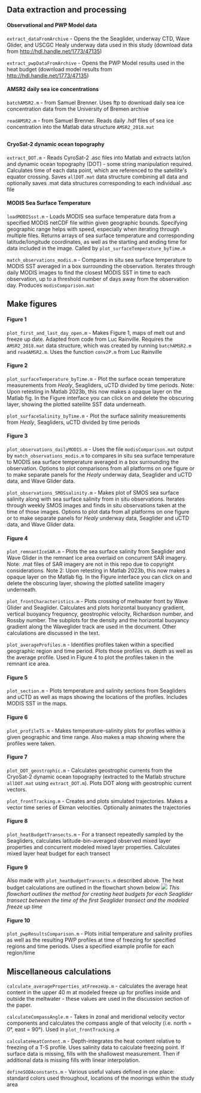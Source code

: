 ## Data extraction and processing

#### Observational and PWP Model data
`extract_dataFromArchive` - Opens the the Seaglider, underway CTD, Wave Glider, and USCGC Healy underway data used in this study (download data from http://hdl.handle.net/1773/47135)

`extract_pwpDataFromArchive` - Opens the PWP Model results used in the heat budget (download model results from http://hdl.handle.net/1773/47135) 

#### AMSR2 daily sea ice concentrations
`batchAMSR2.m` - from Samuel Brenner. Uses ftp to download daily sea ice concentration data from the University of Bremen archive 

`readAMSR2.m` - from Samuel Brenner. Reads daily .hdf files of sea ice concentration into the Matlab data structure `AMSR2_2018.mat`
##

#### CryoSat-2 dynamic ocean topography
`extract_DOT.m` - Reads CyroSat-2 .asc files into Matlab and extracts lat/lon and dynamic ocean topography (DOT) - some string manipulation required. Calculates time of each data point, which are referenced to the satellite's equator crossing. Saves `allDOT.mat` data structure combining all data and optionally saves .mat data structures corresponding to each individual .asc file

#### MODIS Sea Surface Temperature
`loadMODISsst.m` - Loads MODIS sea surface temperature data from a specified MODIS netCDF file within given geographic bounds. Specifying geographic range helps with speed, especially when iterating through multiple files. Returns arrays of sea surface temperature and corresponding latitude/longitude coordinates, as well as the starting and ending time for data included in the image. Called by `plot_surfaceTemperature_byTime.m`

`match_observations_modis.m` - Compares in situ sea surface temperature to MODIS SST averaged in a box surrounding the observation. Iterates through daily MODIS images to find the closest MODIS SST in time to each observation, up to a threshold number  of days away from the observation day. Produces `modisComparison.mat`

## Make figures

#### Figure 1
`plot_first_and_last_day_open.m` - Makes Figure 1, maps of melt out and freeze up date. Adapted from code from Luc Rainville. Requires the `AMSR2_2018.mat` data structure, which was created by running `batchAMSR2.m` and `readAMSR2.m`. Uses the function `conv2P.m` from Luc Rainville

#### Figure 2
`plot_surfaceTemperature_byTime.m` - Plot the surface ocean temperature measurements from *Healy*, Seagliders, uCTD divided by time periods. Note: Upon retesting in Matlab 2023b, this now makes a opaque layer on the Matlab fig. In the Figure interface you can click on and delete the obscuring layer, showing the plotted satellite SST data underneath.

`plot_surfaceSalinity_byTime.m` - Plot the surface salinity measurements from *Healy*, Seagliders, uCTD divided by time periods

#### Figure 3
`plot_observations_dailyMODIS.m` -  Uses the file `modisComparison.mat` output by `match_observations_modis.m` to compares in situ sea surface temperature to MODIS sea surface temperature averaged in a box surrounding the observation. Options to plot comparisons from all platforms on one figure or to make separate panels for the *Healy* underway data, Seaglider and uCTD data, and Wave Glider data.

`plot_observations_SMOSsalinity.m` - Makes plot of SMOS sea surface salinity along with sea surface salinity from in situ observations. Iterates through weekly SMOS images and finds in situ observations taken at the time of those images. Options to plot data from all platforms on one figure or to make separate panels for *Healy* underway data, Seaglider and uCTD data, and Wave Glider data. 

#### Figure 4
`plot_remnantIceSAR.m` - Plots the sea surface salinity from Seaglider and Wave Glider in the remnant ice area overlaid on concurrent SAR imagery. Note: .mat files of SAR imagery are not in this repo due to copyright considerations. Note 2: Upon retesting in Matlab 2023b, this now makes a opaque layer on the Matlab fig. In the Figure interface you can click on and delete the obscuring layer, showing the plotted satellite imagery underneath.

`plot_frontCharacteristics.m` - Plots crossing of meltwater front by Wave Glider and Seaglider. Calculates and plots horizontal buoyancy gradient, vertical buoyancy frequency, geostrophic velocity, Richardson number, and Rossby number. The subplots for the density and the horizontal buoyancy gradient along the Waveglider track are used in the document. Other calculations are discussed in the text. 

`plot_averageProfiles.m` - Identifies profiles taken within a specified geographic region and time period. Plots those profiles vs. depth as well as the average profile. Used in Figure 4 to plot the profiles taken in the remnant ice area.

#### Figure 5
`plot_section.m` - Plots temperature and salinity sections from Seagliders and uCTD as well as maps showing the locations of the profiles. Includes MODIS SST in the maps. 

#### Figure 6
`plot_profileTS.m` - Makes temperature-salinity plots for profiles within a given geographic
and time range. Also makes a map showing where the profiles were taken.

#### Figure 7
`plot_DOT_geostrophic.m` - Calculates geostrophic currents from the CryoSat-2 dynamic ocean topography (extracted to the Matlab structure `allDOT.mat` using `extract_DOT.m`). Plots DOT along with geostrophic current vectors. 

`plot_frontTracking.m` - Creates and plots simulated trajectories. Makes a vector time series of Ekman velocities. Optionally animates the trajectories 

#### Figure 8
`plot_heatBudgetTransects.m` - For a transect repeatedly sampled by the Seagliders, calculates latitude-bin-averaged observed mixed layer properties and concurrent modeled mixed layer properties. Calculates mixed layer heat budget for each transect

#### Figure 9
Also made with `plot_heatBudgetTransects.m` described above. The heat budget calculations are outlined in the flowchart shown below
![](https://github.com/lauracrews/meltwaterAdvection/blob/main/docs/Heat%20Budget%20Methods.png)
*This flowchart outlines the method for creating heat budgets for each Seaglider transect between the time of the first Seaglider transect and the modeled freeze up time* 

#### Figure 10
`plot_pwpResultsComparison.m` - Plots initial temperature and salinity profiles as well as the resulting PWP profiles at time of freezing for specified regions and time periods. Uses a specified example profile for each region/time


## Miscellaneous calculations
`calculate_averageProperties_atFreezeUp.m` - calculates the average heat content in the upper 40 m at modeled freeze up for profiles inside and outside the meltwater - these values are used in the discussion section of the paper.

`calculateCompassAngle.m` - Takes in zonal and meridional velocity vector components and calculates the compass angle of that velocity (i.e. north = 0°, east = 90°). Used in `plot_frontTracking.m`

`calculateHeatContent.m` - Depth-integrates the heat content relative to freezing of a T-S profile. Uses salinity data to calculate freezing point. If surface data is missing, fills with the shallowest measurement. Then if additional data is missing fills with linear interpolation. 

`defineSODAconstants.m` - Various useful values defined in one place: standard colors used throughout, locations of the moorings within the study area
